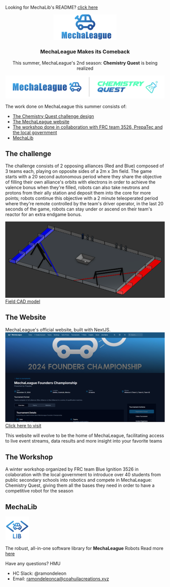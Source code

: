 Looking for MechaLib's README? [click here](/README.md)
<p align="center">
    <img src="./assets/MechaLeague Vertical Color.svg" width="200px">
    <h3 align="center">MechaLeague Makes its Comeback</h3>
    <p align="center">This summer, MechaLeague's 2nd season: <b>Chemistry Quest</b> is being realized</p>
</p>

![](/assets/MechaLeague%20Chemistry%20Quest.png)

The work done on MechaLeague this summer consists of:
- [The Chemistry Quest challenge design](#the-challenge)
- [The MechaLeague website](#the-website)
- [The workshop done in collaboration with FRC team 3526, PrepaTec and the local government](#the-workshop)
- [MechaLib](#mechalib)

## The challenge
The challenge consists of 2 opposing alliances (Red and Blue) composed of 3 teams each, playing on opposite sides of a 2m x 3m field. The game starts with a 20 second autonomous period where they share the objective of filling their own alliance's orbits with electrons in order to achieve the valence bonus when they're filled, robots can also take neutrons and protons from their ally station and deposit them into the core for more points; robots continue this objective with a 2 minute teleoperated period where they're remote controlled by the team's driver operator, in the last 20 seconds of the game, robots can stay under or ascend on their team's reactor for an extra endgame bonus.

![](./assets/field.png)
[Field CAD model](https://cad.onshape.com/documents/ba6518bcb4885c2b6878085e/w/0bf40196900ad0589ed0d01f/e/8d5deeb368cbbde373f27a9c?renderMode=0&uiState=68dbd9dfa284fd146393e80c)
<!-- (Other specific information not disclosed for project confidentiality) -->

## The Website
MechaLeague's official website, built with NextJS.
![](./assets/website-tournament.png)
[Click here to visit](https://mechaleague.site/tournaments/founders-championship)

This website will evolve to be the home of MechaLeague, facilitating access to live event streams, data results and more insight into your favorite teams

## The Workshop
A winter workshop organized by FRC team Blue Ignition 3526 in colaboration with the local government to introduce over 40 students from public secondary schools into robotics and compete in MechaLeague: Chemistry Quest, giving them all the bases they need in order to have a competitive robot for the season 

## MechaLib

<img src="./assets/MechaLibLogo80.png" width="75px" /> 

The robust, all-in-one software library for <b>MechaLeague</b> Robots
Read more [here](/README.MD)

Have any questions? HMU
- HC Slack: @ramondeleon
- Email: ramondeleonca@coahuilacreations.xyz